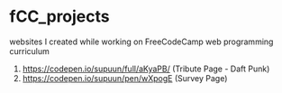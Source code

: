 # fCC_projects
websites I created while working on FreeCodeCamp web programming curriculum

1) https://codepen.io/supuun/full/aKyaPB/ (Tribute Page - Daft Punk)
2) https://codepen.io/supuun/pen/wXpogE (Survey Page)
